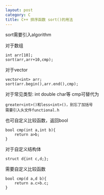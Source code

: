 ```yaml
---
layout: post
category: C
title: C++ 排序函数 sort()的用法
---
```

sort需要引入algorithm

对于数组

    int arr[10];
    sort(arr,arr+10,cmp);

对于vector

    vector<int> arr;
    sort(arr.begin(),arr.end(),cmp);

对于常见类型: int double char等
cmp可替代为

    greater<int>()和less<int>()，别忘了加括号
    需要引入头文件functional.h

也可自定义比较函数，返回bool

    bool cmp(int a,int b){
        return a>b;
    }

对于自定义结构体 

    struct d{int c,d;};

需要自定义比较函数

    bool cmp(d a,d b){
        return a.c>b.c;
    }

